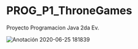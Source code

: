 # PROG_P1_ThroneGames
Proyecto Programacion Java 2da Ev.


![Anotación 2020-06-25 181839](https://user-images.githubusercontent.com/43641397/85758166-5e705000-b710-11ea-8276-919143739af2.png)